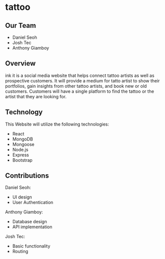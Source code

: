 # tattoo

## Our Team
* Daniel Seoh
* Josh Tec
* Anthony Giamboy

## Overview

ink it is a social media website that helps connect tattoo artists as well as prospective customers. It will provide a medium for tatto artist to show their portfolios, gain insights from other tattoo artists, and book new or old customers. Customers will have a single platform to find the tattoo or the artist that they are looking for.

## Technology 
This Website will utilize the following technologies:

* React
* MongoDB
* Mongoose
* Node.js
* Express
* Bootstrap

## Contributions

Daniel Seoh:
* UI design
* User Authentication

Anthony Giamboy:
* Database design
* API implementation

Josh Tec:
* Basic functionality
* Routing